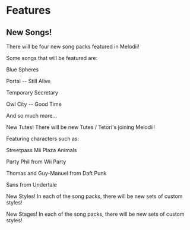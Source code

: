 # Features
## New Songs!
There will be four new song packs featured in Melodii!

Some songs that will be featured are:

Blue Spheres 

Portal -- Still Alive

Temporary Secretary

Owl City -- Good Time

 And so much more...

New Tutes!
There will be new Tutes / Tetori's joining Melodii!

Featuring characters such as:

Streetpass Mii Plaza Animals

Party Phil from Wii Party

Thomas and Guy-Manuel from Daft Punk

Sans from Undertale

New Styles!
In each of the song packs, there will be new sets of custom styles!

New Stages!
In each of the song packs, there will be new sets of custom styles!
